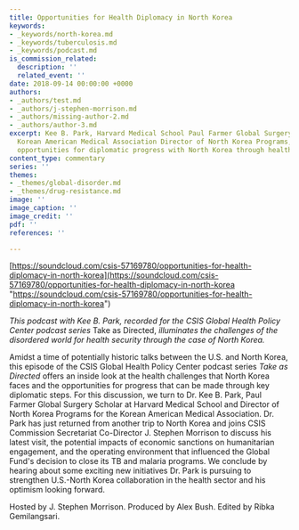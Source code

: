 ```yaml
---
title: Opportunities for Health Diplomacy in North Korea
keywords:
- _keywords/north-korea.md
- _keywords/tuberculosis.md
- _keywords/podcast.md
is_commission_related:
  description: ''
  related_event: ''
date: 2018-09-14 00:00:00 +0000
authors:
- _authors/test.md
- _authors/j-stephen-morrison.md
- _authors/missing-author-2.md
- _authors/author-3.md
excerpt: Kee B. Park, Harvard Medical School Paul Farmer Global Surgery Scholar and
  Korean American Medical Association Director of North Korea Programs, discusses
  opportunities for diplomatic progress with North Korea through health.
content_type: commentary
series: ''
themes:
- _themes/global-disorder.md
- _themes/drug-resistance.md
image: ''
image_caption: ''
image_credit: ''
pdf: ''
references: ''

---
```

[https://soundcloud.com/csis-57169780/opportunities-for-health-diplomacy-in-north-korea](https://soundcloud.com/csis-57169780/opportunities-for-health-diplomacy-in-north-korea "https://soundcloud.com/csis-57169780/opportunities-for-health-diplomacy-in-north-korea") 

_This podcast with Kee B. Park, recorded for the CSIS Global Health Policy Center podcast series_ Take as Directed, _illuminates the challenges of the disordered world for health security through the case of North Korea._

Amidst a time of potentially historic talks between the U.S. and North Korea, this episode of the CSIS Global Health Policy Center podcast series _Take as Directed_ offers an inside look at the health challenges that North Korea faces and the opportunities for progress that can be made through key diplomatic steps. For this discussion, we turn to Dr. Kee B. Park, Paul Farmer Global Surgery Scholar at Harvard Medical School and Director of North Korea Programs for the Korean American Medical Association. Dr. Park has just returned from another trip to North Korea and joins CSIS Commission Secretariat Co-Director J. Stephen Morrison to discuss his latest visit, the potential impacts of economic sanctions on humanitarian engagement, and the operating environment that influenced the Global Fund's decision to close its TB and malaria programs. We conclude by hearing about some exciting new initiatives Dr. Park is pursuing to strengthen U.S.-North Korea collaboration in the health sector and his optimism looking forward.

 

Hosted by J. Stephen Morrison. Produced by Alex Bush. Edited by Ribka Gemilangsari.